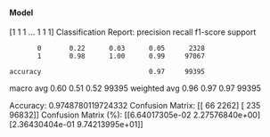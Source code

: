 #### Model
[1 1 1 ... 1 1 1]
Classification Report:
              precision    recall  f1-score   support

           0       0.22      0.03      0.05      2328
           1       0.98      1.00      0.99     97067

    accuracy                           0.97     99395
   macro avg       0.60      0.51      0.52     99395
weighted avg       0.96      0.97      0.97     99395

Accuracy: 0.9748780119724332
Confusion Matrix:
[[   66  2262]
 [  235 96832]]
Confusion Matrix (%):
[[6.64017305e-02 2.27576840e+00]
 [2.36430404e-01 9.74213995e+01]]
